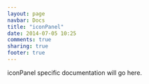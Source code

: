 ```yaml
---
layout: page
navbar: Docs
title: "iconPanel"
date: 2014-07-05 10:25
comments: true
sharing: true
footer: true
---
```


iconPanel specific documentation will go here.